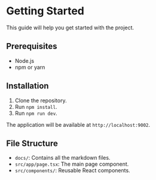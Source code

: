 # Getting Started

This guide will help you get started with the project.

## Prerequisites

- Node.js
- npm or yarn

## Installation

1. Clone the repository.
2. Run `npm install`.
3. Run `npm run dev`.

The application will be available at `http://localhost:9002`.

## File Structure

- `docs/`: Contains all the markdown files.
- `src/app/page.tsx`: The main page component.
- `src/components/`: Reusable React components.
